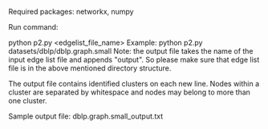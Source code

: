 
Required packages: networkx, numpy

Run command:

python p2.py <edgelist_file_name>
Example:
python p2.py datasets/dblp/dblp.graph.small
Note: the output file takes the name of the input edge list file and appends "output". So please make sure that edge list file is in the above mentioned directory structure.

The output file contains identified clusters on each new line. Nodes within a cluster are separated by whitespace and nodes may belong to more than one cluster.

Sample output file: dblp.graph.small_output.txt

